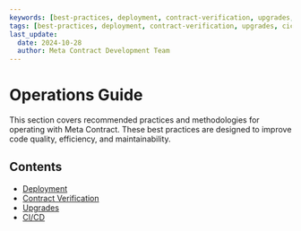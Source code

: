 ```yaml
---
keywords: [best-practices, deployment, contract-verification, upgrades, cicd]
tags: [best-practices, deployment, contract-verification, upgrades, cicd]
last_update:
  date: 2024-10-28
  author: Meta Contract Development Team
---
```


# Operations Guide

This section covers recommended practices and methodologies for operating with Meta Contract. These best practices are designed to improve code quality, efficiency, and maintainability.

## Contents

- [Deployment](./01-deployment.md)
- [Contract Verification](./02-contract-verification.md)
- [Upgrades](./03-upgrades.md)
- [CI/CD](./04-ci-cd.md)
